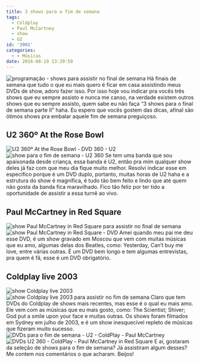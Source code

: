 ```yaml
---
title: 3 shows para o fim de semana
tags:
  - Coldplay
  - Paul McCartney
  - show
  - U2
id: '3901'
categories:
  - - Músicas
date: 2016-08-19 13:29:59
---
```


![programação - shows para assistir no final de semana ](/images/2016/08/shows-para-assistir-no-fim-de-semana.jpg) Há finais de semana que tudo o que eu mais quero é ficar em casa assistindo meus DVDs de show, adoro fazer isso. Por isso hoje vou indicar pra vocês três shows que eu sempre assisto e nunca me canso, na verdade existem outros shows que eu sempre assisto, quem sabe eu não faça “3 shows para o final de semana parte II” haha. Eu espero que vocês gostem das dicas, afinal são ótimos shows pra embalar aquele fim de semana preguiçoso.

## **U2 360º At the Rose Bowl**

![U2 360º At the Rose Bowl - DVD 360 - U2](/images/2016/08/DVD-U2-360-tour.jpg) ![show para o fim de semana - U2 360](/images/2016/08/encarte-DVD-U2-360-tour.jpg) Se tem uma banda que sou apaixonada desde criança, essa banda é U2, então pra mim qualquer show deles já faz com que meu dia fique muito melhor. Resolvi indicar esse em especifico porque é um DVD duplo, portanto, muitas horas de U2 haha e a estrutura do show é magnífica, é tudo tão bem feito e lindo que até quem não gosta da banda fica maravilhado. Fico tão feliz por ter tido a oportunidade de assistir a essa turnê ao vivo.

## **Paul McCartney in Red Square**

![show Paul McCartney in Red Square para assistir no final de semana](/images/2016/08/DVD-Paul-McCartney-in-Red-Square.jpg) ![show Paul McCartney in Red Square - DVD](/images/2016/08/encarte-DVD-Paul-McCartney-in-Red-Square.jpg) Amei quando meu pai me deu esse DVD, é um show gravado em Moscou que vem com muitas músicas que eu amo, algumas delas dos Beatles, como: Yesterday, Can’t buy me love, entre várias outras. É um DVD bem longo e tem algumas entrevistas, pra quem é fã, esse é um DVD obrigatório.

## **Coldplay live 2003**

![show Coldplay live 2003](/images/2016/08/DVD-Coldplay-live-2003.jpg)![show Coldplay live 2003 para assistir no fim de semana](/images/2016/08/Coldplay-live-2003-show.jpg) Claro que tem DVDs do Coldplay de shows mais recentes, mas esse é o qual eu mais amo. Ele vem com as músicas que eu mais gosto, como: The Scientist; Shiver; God put a smile upon your face e muitas outras. Os shows foram filmados em Sydney em julho de 2003, e é um show inesquecível repleto de músicas que fizeram muito sucesso. ![DVDs para o fim de semana - U2 - ColdPlay - Paul McCartney ](/images/2016/08/DVDs-U2-Coldplay-Paul-McCartney.jpg) ![DVDs U2 360 - ColdPlay - Paul McCartney in Red Square ](/images/2016/08/shows-para-o-fim-de-semana.jpg) E aí, gostaram da seleção de shows para o fim de semana? Já assistiram algum desses? Me contem nos comentários o que acharam. Beijos!

